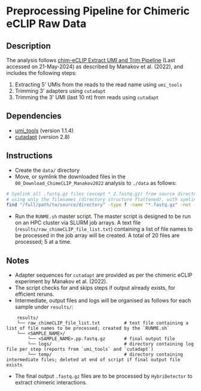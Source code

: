 # Preprocessing Pipeline for Chimeric eCLIP Raw Data

## Description

The analysis follows [chim-eCLIP Extract UMI and Trim Pipeline](https://github.com/YeoLab/chim-eCLIP#extract-umi-and-trim) (Last accessed on 21-May-2024) as described by Manakov et al. (2022), and includes the following steps:

1. Extracting 5' UMIs from the reads to the read name using `umi_tools`
2. Trimming 3' adapters using `cutadapt`
3. Trimming the 3' UMI (last 10 nt) from reads using `cutadapt`

## Dependencies

- [umi_tools](https://umi-tools.readthedocs.io/en/latest/) (version 1.1.4)
- [cutadapt](https://cutadapt.readthedocs.io/en/stable/) (version 2.8)

## Instructions

- Create the `data/` directory
- Move, or symlink the downloaded files in the `00_Download_ChimeCLIP_Manakov2022` analysis to `./data` as follows:
```bash
# Symlink all .fastq.gz files (except *_2.fastq.gz) from source directory into ./data/,
# using only the filenames (directory structure flattened), with symlinks pointing to the absolute path as found by 'find'.
find "/full/path/to/source/directory" -type f -name "*.fastq.gz" -not -name "*_2.fastq.gz" -exec bash -c 'ln -s "$1" "./data/$(basename "$1")"' _ {} \;
```
- Run the `RUNME.sh` master script. The master script is designed to be run on an HPC cluster via SLURM job arrays. A text file (`results/raw_chimeCLIP_file_list.txt`) containing a list of file names to be processed in the job array will be created. A total of 20 files are processed; 5 at a time. 

## Notes

- Adapter sequences for `cutadapt` are provided as per the chimeric eCLIP experiment by Manakov et al. (2022).
- The script checks for and skips steps if output already exists, for efficient reruns.
- Intermediate, output files and logs will be organised as follows for each sample under `results/`:
```
    results/
    └── raw_chimeCLIP_file_list.txt         # text file containing a list of file names to be processed; created by the `RUNME.sh`
    └── <SAMPLE_NAME>/
        └── <SAMPLE_NAME>.pp.fastq.gz       # final output file
        └── logs/                           # directory containing log file per step (reports from `umi_tools` and `cutadapt`)
        └── temp/                           # directory containing intermediate files; deleted at end of script if final output file exists
```
- The final output `.fastq.gz` files are to be processed by `HybriDetector` to extract chimeric interactions. 

